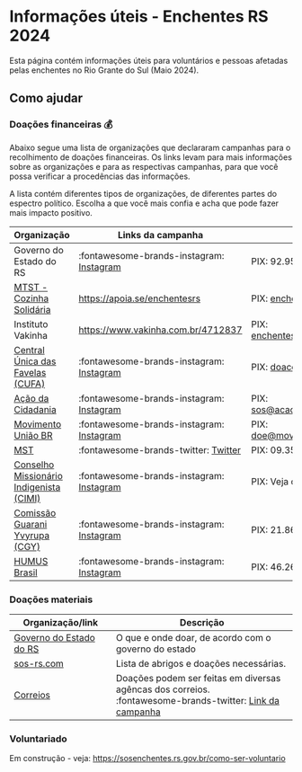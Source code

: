 # Informações úteis - Enchentes RS 2024

Esta página contém informações úteis para voluntários e pessoas afetadas pelas enchentes no Rio Grante do Sul (Maio 2024).

## Como ajudar

### Doações financeiras 💰

Abaixo segue uma lista de organizações que declararam campanhas para o recolhimento de doações financeiras.
Os links levam para mais informações sobre as organizações e para as respectivas campanhas, para que você possa verificar a procedências das informações.

A lista contém diferentes tipos de organizações, de diferentes partes do espectro político. Escolha a que você mais confia e acha que pode fazer mais impacto positivo.

| Organização                                                         | Links da campanha                                                                                  | Como doar                        |
| ------------------------------------------------------------------- | -------------------------------------------------------------------------------------------------- | -------------------------------- |
| Governo do Estado do RS                                             | :fontawesome-brands-instagram: [Instagram](https://www.instagram.com/p/C6elevDOfVW/)               | PIX: 92.958.800/0001-38          |
| [MTST - Cozinha Solidária](https://mtst.org/cozinhas-solidarias/)   | <https://apoia.se/enchentesrs>                                                                     | PIX: enchentes@apoia.se          |
| Instituto Vakinha                                                   | <https://www.vakinha.com.br/4712837>                                                               | PIX: enchentes@vakinha.com.br    |
| [Central Única das Favelas (CUFA)](https://cufa.org.br/doar/)       | :fontawesome-brands-instagram: [Instagram](https://www.instagram.com/p/C6hNWBzpbRK/)               | PIX: doacoes@cufa.org.br         |
| [Ação da Cidadania](https://www.acaodacidadania.org.br/como-apoiar) | :fontawesome-brands-instagram: [Instagram](https://www.instagram.com/p/C6eGa18N_HA/)               | PIX: sos@acaodacidadania.org.br  |
| [Movimento União BR](https://www.movimentouniaobr.com.br/)          | :fontawesome-brands-instagram: [Instagram](https://www.instagram.com/p/C6fFFlSNhZw/)               | PIX: doe@movimentouniaobr.com.br |
| [MST](https://mst.org.br/quem-somos/)                               | :fontawesome-brands-twitter: [Twitter](https://twitter.com/MST_Oficial/status/1786843972385608008) | PIX: 09.352.141/0001-48          |
| [Conselho Missionário Indigenista (CIMI)](https://cimi.org.br/)     | :fontawesome-brands-instagram: [Instagram](https://www.instagram.com/p/C6mfJUTPu9a/)               | PIX: Veja o instragram           |
| [Comissão Guarani Yvyrupa (CGY)](https://www.yvyrupa.org.br/)       | :fontawesome-brands-instagram: [Instagram](https://www.instagram.com/p/C6hXaMBvib1/)               | PIX: 21.860.239/0001-01          |
| [HUMUS Brasil](https://www.humusbr.org/quem-somos)                  | :fontawesome-brands-instagram: [Instagram](https://www.instagram.com/p/C6hTjz3pxe3/)               | PIX: 46.265.388/0001-53          |

### Doações materiais

| Organização/link                                                            | Descrição                                                                                                                                                                  |
| --------------------------------------------------------------------------- | -------------------------------------------------------------------------------------------------------------------------------------------------------------------------- |
| [Governo do Estado do RS](https://sosenchentes.rs.gov.br/o-que-e-onde-doar) | O que e onde doar, de acordo com o governo do estado                                                                                                                       |
| [sos-rs.com](https://sos-rs.com/)                                           | Lista de abrigos e doações necessárias.                                                                                                                                    |
| [Correios]                                                                  | Doações podem ser feitas em diversas agêncas dos correios. <br> :fontawesome-brands-twitter: [Link da campanha](https://twitter.com/correiosBR/status/1787780269908333004) |

[Correios]: https://saladeimprensa.correios.com.br/arquivos/9505

### Voluntariado

Em construção - veja: <https://sosenchentes.rs.gov.br/como-ser-voluntario>